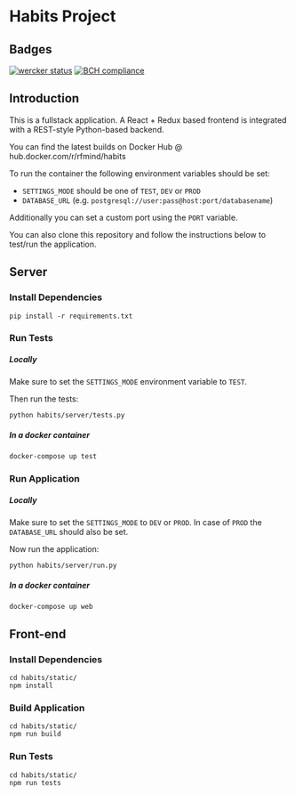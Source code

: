 # Habits Project

## Badges

[![wercker status](https://app.wercker.com/status/c052797d601f12279620faf7d6ced6ea/m/master "wercker status")](https://app.wercker.com/project/byKey/c052797d601f12279620faf7d6ced6ea) [![BCH compliance](https://bettercodehub.com/edge/badge/RFmind/habits?branch=master)](https://bettercodehub.com/)

## Introduction

This is a fullstack application. A React + Redux based frontend is integrated with
a REST-style Python-based backend.

You can find the latest builds on Docker Hub @ hub.docker.com/r/rfmind/habits

To run the container the following environment variables should be set:
* `SETTINGS_MODE` should be one of `TEST`, `DEV` or `PROD`
* `DATABASE_URL` (e.g. `postgresql://user:pass@host:port/databasename`)

Additionally you can set a custom port using the `PORT` variable.

You can also clone this repository and follow the instructions below to test/run
the application.

## Server

### Install Dependencies

`pip install -r requirements.txt`

### Run Tests

##### Locally

Make sure to set the `SETTINGS_MODE` environment variable to `TEST`.

Then run the tests:

`python habits/server/tests.py`

##### In a docker container

`docker-compose up test`

### Run Application

##### Locally

Make sure to set the `SETTINGS_MODE` to `DEV` or `PROD`.
In case of `PROD` the `DATABASE_URL` should also be set.

Now run the application:

`python habits/server/run.py`

##### In a docker container

`docker-compose up web`

## Front-end

### Install Dependencies

```
cd habits/static/
npm install
```

### Build Application

```
cd habits/static/
npm run build
```

### Run Tests

```
cd habits/static/
npm run tests
```

